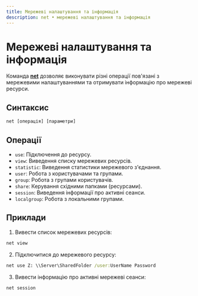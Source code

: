 ```yaml
---
title: Мережеві налаштування та інформація
description: net • мережеві налаштування та інформація
---
```


# Мережеві налаштування та інформація

Команда **[net](https://docs.microsoft.com/en-us/windows-server/administration/windows-commands/net 'Microsoft Dosc')** дозволяє виконувати різні операції пов'язані з мережевими налаштуваннями та отримувати інформацію про мережеві ресурси.

## Синтаксис

```cmd
net [операція] [параметри]
```

## Операції

- `use`: Підключення до ресурсу.
- `view`: Виведення списку мережевих ресурсів.
- `statistic`: Виведення статистики мережевого з'єднання.
- `user`: Робота з користувачами та групами.
- `group`: Робота з групами користувачів.
- `share`: Керування східними папками (ресурсами).
- `session`: Виведення інформації про активні сеанси.
- `localgroup`: Робота з локальними групами.

## Приклади

1. Вивести список мережевих ресурсів:

```cmd
net view
```

2. Підключитися до мережевого ресурсу:

```cmd
net use Z: \\Server\SharedFolder /user:UserName Password
```

3. Вивести інформацію про активні мережеві сеанси:

```cmd
net session
```
